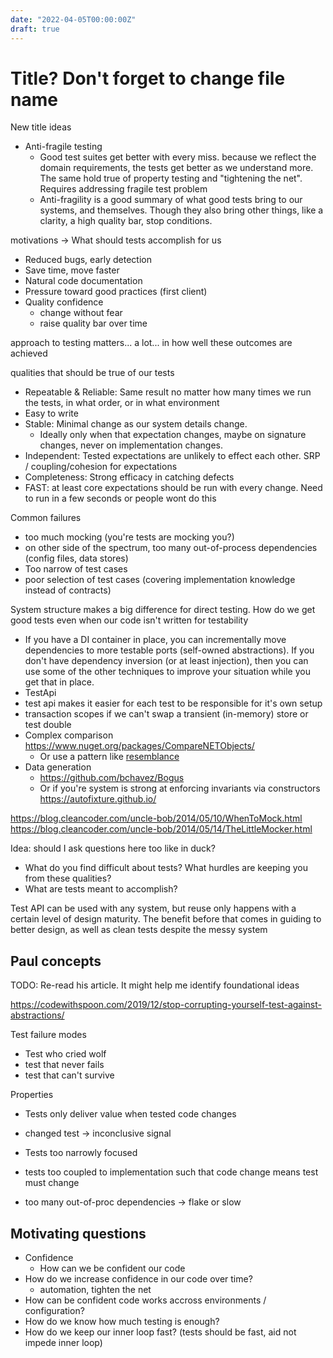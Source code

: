 ```yaml
---
date: "2022-04-05T00:00:00Z"
draft: true
---
```



# Title? Don't forget to change file name

New title ideas
- Anti-fragile testing
  - Good test suites get better with every miss. because we reflect the domain requirements, the tests get better as we understand more. The same hold true of property testing and "tightening the net". Requires addressing fragile test problem
  - Anti-fragility is a good summary of what good tests bring to our systems, and themselves. Though they also bring other things, like a clarity, a high quality bar, stop conditions. 



motivations -> What should tests accomplish for us
- Reduced bugs, early detection
- Save time, move faster
- Natural code documentation
- Pressure toward good practices (first client)
- Quality confidence
  - change without fear
  - raise quality bar over time

approach to testing matters... a lot... in how well these outcomes are achieved

qualities that should be true of our tests
- Repeatable & Reliable: Same result no matter how many times we run the tests, in what order, or in what environment
- Easy to write
- Stable: Minimal change as our system details change. 
  - Ideally only when that expectation changes, maybe on signature changes, never on implementation changes.
- Independent: Tested expectations are unlikely to effect each other. SRP / coupling/cohesion for expectations
- Completeness: Strong efficacy in catching defects
- FAST: at least core expectations should be run with every change. Need to run in a few seconds or people wont do this

Common failures
- too much mocking (you're tests are mocking you?)
- on other side of the spectrum, too many out-of-process dependencies (config files, data stores)
- Too narrow of test cases
- poor selection of test cases (covering implementation knowledge instead of contracts)



System structure makes a big difference for direct testing.
How do we get good tests even when our code isn't written for testability
- If you have a DI container in place, you can incrementally move dependencies to more testable ports (self-owned abstractions). If you don't have dependency inversion (or at least injection), then you can use some of the other techniques to improve your situation while you get that in place.
- TestApi
- test api makes it easier for each test to be responsible for it's own setup
- transaction scopes if we can't swap a transient (in-memory) store or test double
- Complex comparison https://www.nuget.org/packages/CompareNETObjects/
  - Or use a pattern like [resemblance](https://blog.ploeh.dk/2012/06/21/TheResemblanceidiom/)
- Data generation
  - https://github.com/bchavez/Bogus
  - Or if you're system is strong at enforcing invariants via constructors https://autofixture.github.io/


https://blog.cleancoder.com/uncle-bob/2014/05/10/WhenToMock.html
https://blog.cleancoder.com/uncle-bob/2014/05/14/TheLittleMocker.html



Idea: should I ask questions here too like in duck?
- What do you find difficult about tests? What hurdles are keeping you from these qualities?
- What are tests meant to accomplish?

Test API can be used with any system, but reuse only happens with a certain level of design maturity. The benefit before that comes in guiding to better design, as well as clean tests despite the messy system



## Paul concepts 

TODO: Re-read his article. It might help me identify foundational ideas

https://codewithspoon.com/2019/12/stop-corrupting-yourself-test-against-abstractions/

Test failure modes
- Test who cried wolf
- test that never fails
- test that can't survive

Properties
- Tests only deliver value when tested code changes
- changed test -> inconclusive signal

- Tests too narrowly focused
- tests too coupled to implementation such that code change means test must change
- too many out-of-proc dependencies -> flake or slow

<!-- 
META: thinking about the post this way, I could definitely revive the presentation with test api

 -->

## Motivating questions
- Confidence
  - How can we be confident our code 
- How do we increase confidence in our code over time?
  - automation, tighten the net
- How can be confident code works accross environments / configuration?
- How do we know how much testing is enough?
- How do we keep our inner loop fast? (tests should be fast, aid not impede inner loop)